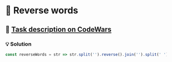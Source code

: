 # 📝 Reverse words

## 🔗 [Task description on CodeWars](https://www.codewars.com/kata/5259b20d6021e9e14c0010d4)

### 💡 Solution

```javascript
const reverseWords = str => str.split('').reverse().join('').split(' ').reverse().join(' ');
```
